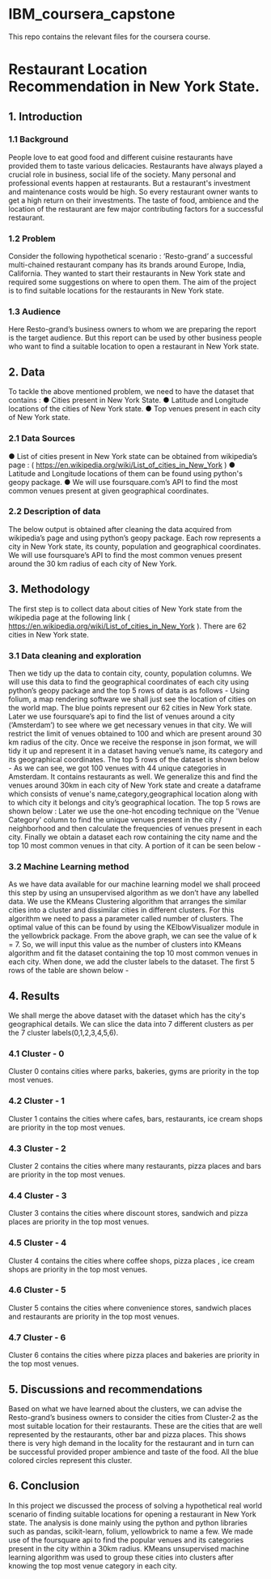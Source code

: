 # IBM_coursera_capstone
This repo contains the relevant files for the coursera course.

# Restaurant Location Recommendation in New York State.  

## 1. Introduction
### 1.1 Background
People love to eat good food and different cuisine restaurants have provided them to taste
various delicacies. Restaurants have always played a crucial role in business, social life of the
society. Many personal and professional events happen at restaurants. But a restaurant's
investment and maintenance costs would be high. So every restaurant owner wants to get a
high return on their investments. The taste of food, ambience and the location of the restaurant
are few major contributing factors for a successful restaurant.

### 1.2 Problem
Consider the following hypothetical scenario :
‘Resto-grand’ a successful multi-chained restaurant company has its brands around Europe,
India, California. They wanted to start their restaurants in New York state and required some
suggestions on where to open them.
The aim of the project is to find suitable locations for the restaurants in New York state.

### 1.3 Audience
Here Resto-grand’s business owners to whom we are preparing the report is the target
audience. But this report can be used by other business people who want to find a suitable
location to open a restaurant in New York state.

## 2. Data
To tackle the above mentioned problem, we need to have the dataset that contains :
● Cities present in New York State.
● Latitude and Longitude locations of the cities of New York state.
● Top venues present in each city of New York state.

### 2.1 Data Sources
● List of cities present in New York state can be obtained from wikipedia’s page :
( https://en.wikipedia.org/wiki/List_of_cities_in_New_York )
● Latitude and Longitude locations of them can be found using python's geopy package.
● We will use foursquare.com’s API to find the most common venues present at given
geographical coordinates.

### 2.2 Description of data
The below output is obtained after cleaning the data acquired from wikipedia’s page and using
python’s geopy package. Each row represents a city in New York state, its county, population
and geographical coordinates.
We will use foursquare’s API to find the most common venues present around the 30 km radius
of each city of New York.

## 3. Methodology
The first step is to collect data about cities of New York state from the wikipedia page at the
following link ( https://en.wikipedia.org/wiki/List_of_cities_in_New_York ). There are 62 cities in New
York state.

### 3.1 Data cleaning and exploration
Then we tidy up the data to contain city, county, population columns. We will use this data to find the
geographical coordinates of each city using python’s geopy package and the top 5 rows of data is as
follows -
Using folium, a map rendering software we shall just see the location of cities on the world map.
The blue points represent our 62 cities in New York state.
Later we use foursquare’s api to find the list of venues around a city (‘Amsterdam’) to see where we
get necessary venues in that city. We will restrict the limit of venues obtained to 100 and which are
present around 30 km radius of the city. Once we receive the response in json format, we will tidy it
up and represent it in a dataset having venue’s name, its category and its geographical coordinates.
The top 5 rows of the dataset is shown below -
As we can see, we got 100 venues with 44 unique categories in Amsterdam. It contains restaurants
as well.
We generalize this and find the venues around 30km in each city of New York state and create a
dataframe which consists of venue's name,category,geographical location along with to which city it
belongs and city’s geographical location. The top 5 rows are shown below :
Later we use the one-hot encoding technique on the 'Venue Category' column to find the unique
venues present in the city / neighborhood and then calculate the frequencies of venues present
in each city. Finally we obtain a dataset each row containing the city name and the top 10 most
common venues in that city. A portion of it can be seen below -

### 3.2 Machine Learning method
As we have data available for our machine learning model we shall proceed this step by using
an unsupervised algorithm as we don’t have any labelled data. We use the KMeans Clustering
algorithm that arranges the similar cities into a cluster and dissimilar cities in different clusters.
For this algorithm we need to pass a parameter called number of clusters. The optimal value of
this can be found by using the KElbowVisualizer module in the yellowbrick package.
From the above graph, we can see the value of k = 7. So, we will input this value as the number
of clusters into KMeans algorithm and fit the dataset containing the top 10 most common
venues in each city. When done, we add the cluster labels to the dataset. The first 5 rows of the
table are shown below -

## 4. Results
We shall merge the above dataset with the dataset which has the city's geographical details. We
can slice the data into 7 different clusters as per the 7 cluster labels(0,1,2,3,4,5,6).
### 4.1 Cluster - 0
Cluster 0 contains cities where parks, bakeries, gyms are priority in the top most venues.
### 4.2 Cluster - 1
Cluster 1 contains the cities where cafes, bars, restaurants, ice cream shops are priority in the
top most venues.
### 4.3 Cluster - 2
Cluster 2 contains the cities where many restaurants, pizza places and bars are priority in the
top most venues.
### 4.4 Cluster - 3
Cluster 3 contains the cities where discount stores, sandwich and pizza places are priority in the
top most venues.
### 4.5 Cluster - 4
Cluster 4 contains the cities where coffee shops, pizza places , ice cream shops are priority in
the top most venues.
### 4.6 Cluster - 5
Cluster 5 contains the cities where convenience stores, sandwich places and restaurants are
priority in the top most venues.
### 4.7 Cluster - 6
Cluster 6 contains the cities where pizza places and bakeries are priority in the top most
venues.

## 5. Discussions and recommendations
Based on what we have learned about the clusters, we can advise the Resto-grand’s business
owners to consider the cities from Cluster-2 as the most suitable location for their restaurants.
These are the cities that are well represented by the restaurants, other bar and pizza places.
This shows there is very high demand in the locality for the restaurant and in turn can be
successful provided proper ambience and taste of the food. All the blue colored circles
represent this cluster.

## 6. Conclusion
In this project we discussed the process of solving a hypothetical real world scenario of finding
suitable locations for opening a restaurant in New York state. The analysis is done mainly using
the python and python libraries such as pandas, scikit-learn, folium, yellowbrick to name a few.
We made use of the foursquare api to find the popular venues and its categories present in the
city within a 30km radius. KMeans unsupervised machine learning algorithm was used to group
these cities into clusters after knowing the top most venue category in each city.
